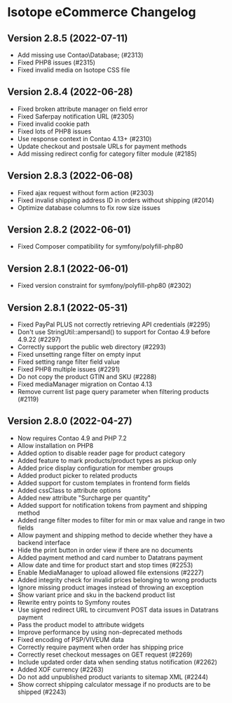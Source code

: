 Isotope eCommerce Changelog
===========================

Version 2.8.5 (2022-07-11)
--------------------------

- Add missing use Contao\Database; (#2313)
- Fixed PHP8 issues (#2315)
- Fixed invalid media on Isotope CSS file


Version 2.8.4 (2022-06-28)
--------------------------

- Fixed broken attribute manager on field error
- Fixed Saferpay notification URL (#2305)
- Fixed invalid cookie path
- Fixed lots of PHP8 issues
- Use response context in Contao 4.13+ (#2310)
- Update checkout and postsale URLs for payment methods
- Add missing redirect config for category filter module (#2185)


Version 2.8.3 (2022-06-08)
--------------------------

- Fixed ajax request without form action (#2303)
- Fixed invalid shipping address ID in orders without shipping (#2014)
- Optimize database columns to fix row size issues


Version 2.8.2 (2022-06-01)
--------------------------

- Fixed Composer compatibility for symfony/polyfill-php80


Version 2.8.1 (2022-06-01)
--------------------------

- Fixed version constraint for symfony/polyfill-php80 (#2302)


Version 2.8.1 (2022-05-31)
--------------------------

- Fixed PayPal PLUS not correctly retrieving API credentials (#2295)
- Don't use StringUtil::ampersand() to support for Contao 4.9 before 4.9.22 (#2297)
- Correctly support the public web directory (#2293)
- Fixed unsetting range filter on empty input
- Fixed setting range filter field value
- Fixed PHP8 multiple issues (#2291)
- Do not copy the product GTIN and SKU (#2288)
- Fixed mediaManager migration on Contao 4.13
- Remove current list page query parameter when filtering products (#2119)


Version 2.8.0 (2022-04-27)
--------------------------

- Now requires Contao 4.9 and PHP 7.2
- Allow installation on PHP8
- Added option to disable reader page for product category
- Added feature to mark products/product types as pickup only
- Added price display configuration for member groups
- Added product picker to related products
- Added support for custom templates in frontend form fields
- Added cssClass to attribute options
- Added new attribute "Surcharge per quantity"
- Added support for notification tokens from payment and shipping method
- Added range filter modes to filter for min or max value and range in two fields
- Allow payment and shipping method to decide whether they have a backend interface
- Hide the print button in order view if there are no documents
- Added payment method and card number to Datatrans payment
- Allow date and time for product start and stop times (#2253)
- Enable MediaManager to upload allowed file extensions (#2227)
- Added integrity check for invalid prices belonging to wrong products
- Ignore missing product images instead of throwing an exception
- Show variant price and sku in the backend product list
- Rewrite entry points to Symfony routes
- Use signed redirect URL to circumvent POST data issues in Datatrans payment
- Pass the product model to attribute widgets
- Improve performance by using non-deprecated methods
- Fixed encoding of PSP/VIVEUM data
- Correctly require payment when order has shipping price
- Correctly reset checkout messages on GET request (#2269)
- Include updated order data when sending status notification (#2262)
- Added XOF currency (#2263)
- Do not add unpublished product variants to sitemap XML (#2244)
- Show correct shipping calculator message if no products are to be shipped (#2243)
